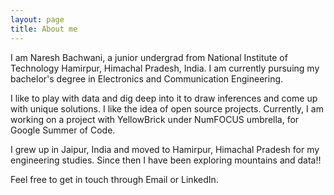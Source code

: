 ```yaml
---
layout: page
title: About me
---
```


I am Naresh Bachwani, a junior undergrad from National Institute of Technology Hamirpur, Himachal Pradesh, India. I am currently pursuing my bachelor's degree in Electronics and Communication Engineering. 

I like to play with data and dig deep into it to draw inferences and come up with unique solutions. I like the idea of open source projects. Currently, I am working on a project with YellowBrick under NumFOCUS umbrella, for Google Summer of Code.

I grew up in Jaipur, India and moved to Hamirpur, Himachal Pradesh for my engineering studies. Since then I have been exploring mountains and data!! 

Feel free to get in touch through Email or LinkedIn.

